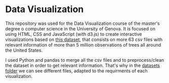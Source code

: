 # Data Visualization

This repository was used for the Data Visualization course of the master's degree o computer science in the University of Genova. 
It is focused on using HTML, CSS and JavaScript (with d3.js) to create interactive visualizations based on [this dataset](https://www.kaggle.com/datasets/mexwell/5m-trees-dataset/data?select=Durham_Final_2022-06-18.csv "5M trees dataset"), that consists on more 63 csv files with relevant information of more than 5 million observations of trees all around the United States.

I used Python and pandas to merge all the csv files and to preprocess/clean the dataset in order to get relevant information. That's why in the [datasets folder](datasets) we can see different files, adapted to the requirments of each visualization.


